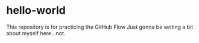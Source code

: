 # hello-world
This repository is for practicing the GitHub Flow
Just gonna be writing a bit about myself here...not.
